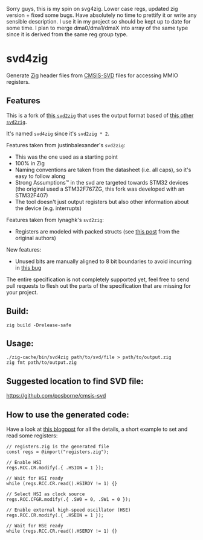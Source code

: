 Sorry guys, this is my spin on svg4zig. Lower case regs, updated zig version + fixed some bugs. Have absolutely no time to prettify it or write any sensible description. I use it in my project so should be kept up to date for some time. I plan to merge dma0/dma1/dmaX into array of the same type since it is derived from the same reg group type.

# svd4zig

Generate [Zig](https://ziglang.org/) header files from
[CMSIS-SVD](http://www.keil.com/pack/doc/CMSIS/SVD/html/index.html) files for accessing MMIO
registers.

## Features

This is a fork of [this `svd2zig`](https://github.com/justinbalexander/svd2zig) that uses the output
format based of [this other `svd2zig`](https://github.com/lynaghk/svd2zig).

It's named `svd4zig` since it's `svd2zig * 2`.

Features taken from justinbalexander's `svd2zig`:
- This was the one used as a starting point
- 100% in Zig
- Naming conventions are taken from the datasheet (i.e. all caps), so it's easy to follow along
- Strong Assumptions™ in the svd are targeted towards STM32 devices (the original used a
  STM32F767ZG, this fork was developed with an STM32F407)
- The tool doesn't just output registers but also other information about the device (e.g.
  interrupts)

Features taken from lynaghk's `svd2zig`:
- Registers are modeled with packed structs (see [this
  post](https://scattered-thoughts.net/writing/mmio-in-zig) from the original authors)

New features:
- Unused bits are manually aligned to 8 bit boundaries to avoid incurring in [this
  bug](https://github.com/ziglang/zig/issues/2627)

The entire specification is not completely supported yet, feel free to send pull requests to flesh
out the parts of the specification that are missing for your project.

## Build:

```
zig build -Drelease-safe
```

## Usage:

```
./zig-cache/bin/svd4zig path/to/svd/file > path/to/output.zig
zig fmt path/to/output.zig
```

## Suggested location to find SVD file:

https://github.com/posborne/cmsis-svd

## How to use the generated code:

Have a look at [this blogpost](https://scattered-thoughts.net/writing/mmio-in-zig) for all the
details, a short example to set and read some registers:

```zig
// registers.zig is the generated file
const regs = @import("registers.zig");

// Enable HSI
regs.RCC.CR.modify(.{ .HSION = 1 });

// Wait for HSI ready
while (regs.RCC.CR.read().HSIRDY != 1) {}

// Select HSI as clock source
regs.RCC.CFGR.modify(.{ .SW0 = 0, .SW1 = 0 });

// Enable external high-speed oscillator (HSE)
regs.RCC.CR.modify(.{ .HSEON = 1 });

// Wait for HSE ready
while (regs.RCC.CR.read().HSERDY != 1) {}
```
